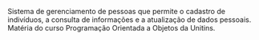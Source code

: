 Sistema de gerenciamento de pessoas que permite o cadastro de indivíduos, a consulta de informações e a atualização de dados pessoais. Matéria do curso Programação Orientada a Objetos da Unitins.
